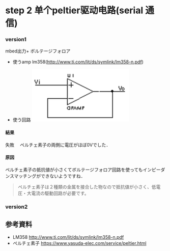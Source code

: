 # step 2 单个peltier驱动电路(serial 通信)  

### version1
mbed出力+ ボルテージフォロア

- 使うamp
lm358(http://www.ti.com/lit/ds/symlink/lm358-n.pdf)

- 使う回路
![ボルテージフォロア回路](..\Hua\screenshot\1.png)



#### 結果
失敗　
ペルチェ素子の両側に電圧がほぼ0Vでした．
#### 原因
ペルチェ素子の抵抗値が小さくてボルテージフォロア回路を使ってもインピーダンスマッチングができないようですね．
> ペルチェ素子は２種類の金属を接合した物なので抵抗値が小さく、低電圧・大電流の駆動回路が必要です。





### version2





## 参考資料
- LM358  http://www.ti.com/lit/ds/symlink/lm358-n.pdf
- ペルチェ素子  https://www.yasuda-elec.com/service/peltier.html